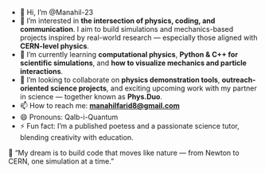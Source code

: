 - 👋 Hi, I’m @Manahil-23
- 👀 I’m interested in **the intersection of physics, coding, and communication**. I aim to build simulations and mechanics-based projects inspired by real-world research — especially those aligned with **CERN-level physics**.
- 🌱 I’m currently learning **computational physics**, **Python & C++ for scientific simulations**, and **how to visualize mechanics and particle interactions**.
- 💞️ I’m looking to collaborate on **physics demonstration tools**, **outreach-oriented science projects**, and exciting upcoming work with my partner in science — together known as **Phys.Duo**.
- 📫 How to reach me: **manahilfarid8@gmail.com**
- 😄 Pronouns: Qalb-i-Quantum 
- ⚡ Fun fact: I’m a published poetess and a passionate science tutor, blending creativity with education.

🧠 “My dream is to build code that moves like nature — from Newton to CERN, one simulation at a time.”

<!---
Manahil-23/Manahil-23 is a ✨ special ✨ repository because its `README.md` (this file) appears on your GitHub profile.
You can click the Preview link to take a look at your changes.
--->

